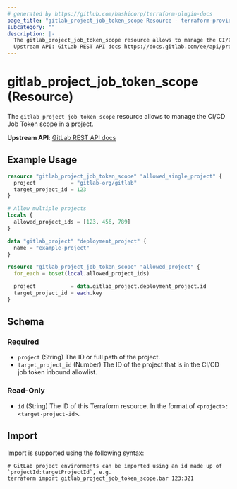 ```yaml
---
# generated by https://github.com/hashicorp/terraform-plugin-docs
page_title: "gitlab_project_job_token_scope Resource - terraform-provider-gitlab"
subcategory: ""
description: |-
  The gitlab_project_job_token_scope resource allows to manage the CI/CD Job Token scope in a project.
  Upstream API: GitLab REST API docs https://docs.gitlab.com/ee/api/project_job_token_scopes.html
---
```


# gitlab_project_job_token_scope (Resource)

The `gitlab_project_job_token_scope` resource allows to manage the CI/CD Job Token scope in a project.

**Upstream API**: [GitLab REST API docs](https://docs.gitlab.com/ee/api/project_job_token_scopes.html)

## Example Usage

```terraform
resource "gitlab_project_job_token_scope" "allowed_single_project" {
  project           = "gitlab-org/gitlab"
  target_project_id = 123
}

# Allow multiple projects
locals {
  allowed_project_ids = [123, 456, 789]
}

data "gitlab_project" "deployment_project" {
  name = "example-project"
}

resource "gitlab_project_job_token_scope" "allowed_project" {
  for_each = toset(local.allowed_project_ids)

  project           = data.gitlab_project.deployment_project.id
  target_project_id = each.key
}
```

<!-- schema generated by tfplugindocs -->
## Schema

### Required

- `project` (String) The ID or full path of the project.
- `target_project_id` (Number) The ID of the project that is in the CI/CD job token inbound allowlist.

### Read-Only

- `id` (String) The ID of this Terraform resource. In the format of `<project>:<target-project-id>`.

## Import

Import is supported using the following syntax:

```shell
# GitLab project environments can be imported using an id made up of `projectId:targetProjectId`, e.g.
terraform import gitlab_project_job_token_scope.bar 123:321
```
